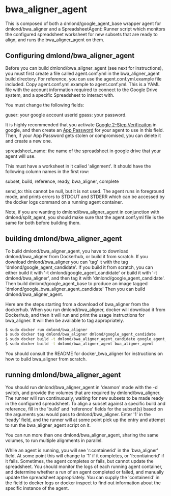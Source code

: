 bwa_aligner_agent
==================

This is composed of both a dmlond/google_agent_base wrapper agent for
dmlond/bwa_aligner and a SpreadsheetAgent::Runner
script which monitors the configured spreadsheet worksheet
for new subsets that are ready to align, and runs the bwa_aligner_agent
on them.

Configuring dmlond/bwa_aligner_agent
-

Before you can build dmlond/bwa_aligner_agent (see next for
instructions), you must first create a file called
agent.conf.yml in the bwa_aligner_agent build directory.
For reference, you can use the agent.conf.yml.example
file included. Copy agent.conf.yml.example to agent.conf.yml.
This is a YAML file with the account information
required to connect to the Google Drive system,
and a specific Spreadsheet to interact with.

You must change the following fields:

guser: your google account userid
gpass: your password.

It is highly recommended
that you activate [Google 2-Step Verificaiton](https://www.google.com/landing/2step/)
in google, and then create an [App Password](https://support.google.com/accounts/answer/185833?hl=en)
for your agent to use in this field.  Then, if your App Password gets stolen or compromised,
you can delete it and create a new one.

spreadsheet_name: the name of the spreadsheet in google drive that your agent will use.

This must have a worksheet in it called 'alignment'.   It should have the following column names in the first row:

subset, build, reference, ready, bwa_aligner, complete

send_to: this cannot be null, but it is not used.  The agent runs in foreground mode, and prints errors to
STDOUT and STDERR which can be accessed by the docker logs command on a running agent container.

Note, if you are wanting to dmlond/bwa_aligner_agent in conjunction with
dmlond/split_agent, you should make sure that the agent.conf.yml
file is the same for both before building them.

building dmlond/bwa_aligner_agent
-

To build dmlond/bwa_aligner_agent, you have to download dmlond/bwa_aligner from Dockerhub, or build it
from scratch.  If you download dmlond/bwa_aligner you can 'tag' it with the tag 'dmlond/google_agent_candidate'.
If you build it from scratch, you can either build it with '-t dmlond/google_agent_candidate'
or build it with '-t dmlond/bwa_aligner', and then tag it with 'dmlond/google_agent_candidate'.
Then build dmlond/google_agent_base to produce an image tagged 'dmlond/google_bwa_aligner_agent_candidate'
Then you can build dmlond/bwa_aligner_agent.

Here are the steps starting from a download of bwa_aligner from the dockerhub.  When you
run dmlond/bwa_aligner, docker will download it from Dockerhub, and then it will run and print
the usage instructions for bwa_aligner.  It will then be available to tag appropriately.

```bash
$ sudo docker run dmlond/bwa_aligner
$ sudo docker tag dmlond/bwa_aligner dmlond/google_agent_candidate
$ sudo docker build -t dmlond/bwa_aligner_agent_candidate google_agent_base
$ sudo docker build -t dmlond/bwa_aligner_agent bwa_aligner_agent
```

You should consult the README for docker_bwa_aligner for instructions on how
to build bwa_aligner from scratch.

running dmlond/bwa_aligner_agent
-

You should run dmlond/bwa_aligner_agent in 'deamon' mode with the -d switch,
and provide the volumes that are required by dmlond/bwa_aligner.  The
runner will run continuously, waiting for new subsets to be made ready in the
configured spreadsheet.  To align a subset against a specific build and reference,
fill in the 'build' and 'reference' fields for the subset(s) based on the arguments
you would pass to dmlond/bwa_aligner.  Enter '1' in the 'ready' field, and the runner will
at some point pick up the entry and attempt to run the bwa_aligner_agent script on it.

You can run more than one dmlond/bwa_aligner_agent, sharing the same volumes, to run multiple
alignments in parallel.

While an agent is running, you will see 'r:containerid' in the 'bwa_aligner' field.  At some
point this will change to '1' if it completes, or 'f:contiainerid' if it fails. Sometimes,
the agent completes or fails, but cannot update the spreadsheet.  You should monitor the
logs of each running agent container, and determine whether a run of an agent completed or
failed, and manually update the spreadsheet appropriately.  You can supply the 'containerid'
in the field to docker logs or docker inspect to find out information about the specific
instance of the agent.


